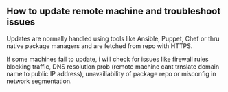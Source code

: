 ## How to update remote machine and troubleshoot issues
Updates are normally handled using tools like Ansible, Puppet, Chef or thru native package managers and are fetched from
repo with HTTPS. 

If some machines fail to update, i will check for issues like firewall rules blocking traffic, DNS resolution prob
(remote machine cant trnslate domain name to public IP address), unavailiability of package repo or misconfig in network segmentation.
